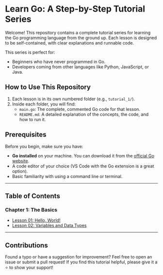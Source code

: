 # Learn Go: A Step-by-Step Tutorial Series

Welcome! This repository contains a complete tutorial series for learning the Go programming language from the ground up. Each lesson is designed to be self-contained, with clear explanations and runnable code.

This series is perfect for:
*   Beginners who have never programmed in Go.
*   Developers coming from other languages like Python, JavaScript, or Java.

## How to Use This Repository

1.  Each lesson is in its own numbered folder (e.g., `tutorial_1/`).
2.  Inside each folder, you will find:
    *   `main.go`: The complete, commented Go code for that lesson.
    *   `README.md`: A detailed explanation of the concepts, the code, and how to run it.

## Prerequisites

Before you begin, make sure you have:
- **Go installed** on your machine. You can download it from the [official Go website](https://go.dev/dl/).
- A code editor of your choice (VS Code with the Go extension is a great option).
- Basic familiarity with using a command line or terminal.

---

## Table of Contents

### Chapter 1: The Basics

*   [Lesson 01: Hello, World!](./tutorial_1//)
*   [Lesson 02: Variables and Data Types](./tutorial_2/)


---

## Contributions

Found a typo or have a suggestion for improvement? Feel free to open an issue or submit a pull request! If you find this tutorial helpful, please give it a ⭐ to show your support!